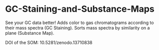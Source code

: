 # GC-Staining-and-Substance-Maps
See your GC data better! Adds color to gas chromatograms according to their mass spectra (GC Staining). Sorts mass spectra by similarity on a plane (Substance Map).

DOI of the SOM: 10.5281/zenodo.13710838
